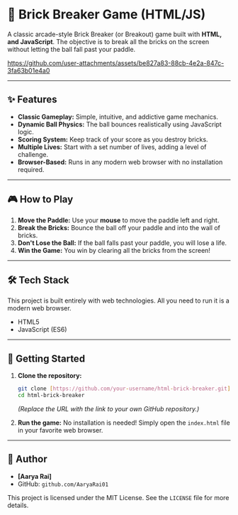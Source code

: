 # 🧱 Brick Breaker Game (HTML/JS)

A classic arcade-style Brick Breaker (or Breakout) game built with **HTML, and JavaScript**. The objective is to break all the bricks on the screen without letting the ball fall past your paddle.




https://github.com/user-attachments/assets/be827a83-88cb-4e2a-847c-3fa63b01e4a0


---

## ✨ Features

* **Classic Gameplay:** Simple, intuitive, and addictive game mechanics.
* **Dynamic Ball Physics:** The ball bounces realistically using JavaScript logic.
* **Scoring System:** Keep track of your score as you destroy bricks.
* **Multiple Lives:** Start with a set number of lives, adding a level of challenge.
* **Browser-Based:** Runs in any modern web browser with no installation required.

---

## 🎮 How to Play

1.  **Move the Paddle:** Use your **mouse** to move the paddle left and right.
2.  **Break the Bricks:** Bounce the ball off your paddle and into the wall of bricks.
3.  **Don't Lose the Ball:** If the ball falls past your paddle, you will lose a life.
4.  **Win the Game:** You win by clearing all the bricks from the screen!

---

## 🛠️ Tech Stack

This project is built entirely with web technologies. All you need to run it is a modern web browser.

* HTML5
* JavaScript (ES6)

---

## 🚀 Getting Started

1.  **Clone the repository:**
    ```bash
    git clone [https://github.com/your-username/html-brick-breaker.git](https://github.com/your-username/html-brick-breaker.git)
    cd html-brick-breaker
    ```
    *(Replace the URL with the link to your own GitHub repository.)*

2.  **Run the game:**
    No installation is needed! Simply open the `index.html` file in your favorite web browser.

---

## 👤 Author

* **[Aarya Rai]**
* GitHub: `github.com/AaryaRai01`


This project is licensed under the MIT License. See the `LICENSE` file for more details.

